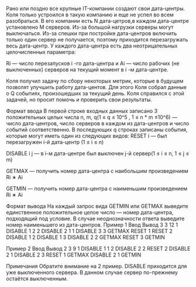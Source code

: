 

Рано или поздно все крупные IT-компании создают свои дата-центры. 
Коля только устроился в такую компанию и еще не успел во всем разобраться. 
В его компании есть N дата-цетров,в каждом дата-центре установлено M серверов.
Из-за большой нагрузки серверы могут выключаться.
Из-за спешки при постройке дата-центров включить только один сервер не получается, 
поэтому приходится перезагружать весь дата-центр. 
У каждого дата-центра есть два неотрицательных целочисленных параметра:

Ri — число перезапусков i -го дата-центра и
Ai — число рабочих (не выключенных) серверов на текущий момент в i -м дата-центре.

Коля получил задачу по сбору некоторых метрик, 
которые в будущем позволят улучшить работу дата-центов. 
Для этого Коля собрал данные о Q
событиях, произошедших за текущий день. 
Коля справился с этой задачей, но просит помочь и проверить свои результаты.

Формат ввода
В первой строке входных данных записано 3 положительных целых числа
n, m, q(1 ≤ q ≤ 10^5 , 1 ≤ n * m ≤10^6) — число дата-центров, 
число серверов в каждом из дата-центров и число событий соответственно.
В последующих q
строках записаны события, которые могут иметь один из следующих видов:
RESET i — был перезагружен i-й дата-центр
(1 ≤ i ≤ n)

DISABLE i j — в i-м дата-центре был выключен j-й сервер(1 ≤ i ≤ n, 1 ≤ j ≤ m)

GETMAX — получить номер дата-центра с наибольшим произведением
Ri ∗ Ai

GETMIN — получить номер дата-центра с наименьшим произведением
Ri ∗ Ai

Формат вывода
На каждый запрос вида GETMIN или GETMAX выведите единственное положительное целое число — номер дата-центра, подходящий под условие. В случае неоднозначности ответа выведите номер наименьшего из дата-центров.
Пример 1
Ввод	                    Вывод
3 3 12                          1
DISABLE 1 2                     2
DISABLE 2 1                     1
DISABLE 3 3
GETMAX
RESET 1
RESET 2
DISABLE 1 2
DISABLE 1 3
DISABLE 2 2
GETMAX
RESET 3
GETMIN

Пример 2
Ввод	                        Вывод
2 3 9                               1
DISABLE 1 1                         2
DISABLE 2 2
RESET 2
DISABLE 2 1
DISABLE 2 3
RESET 1
GETMAX
DISABLE 2 1
GETMIN

Примечания
Обратите внимание на 2 пример.
DISABLE приходится для уже выключенного сервера. 
В данном случае сервер по-прежнему остаётся выключенным.